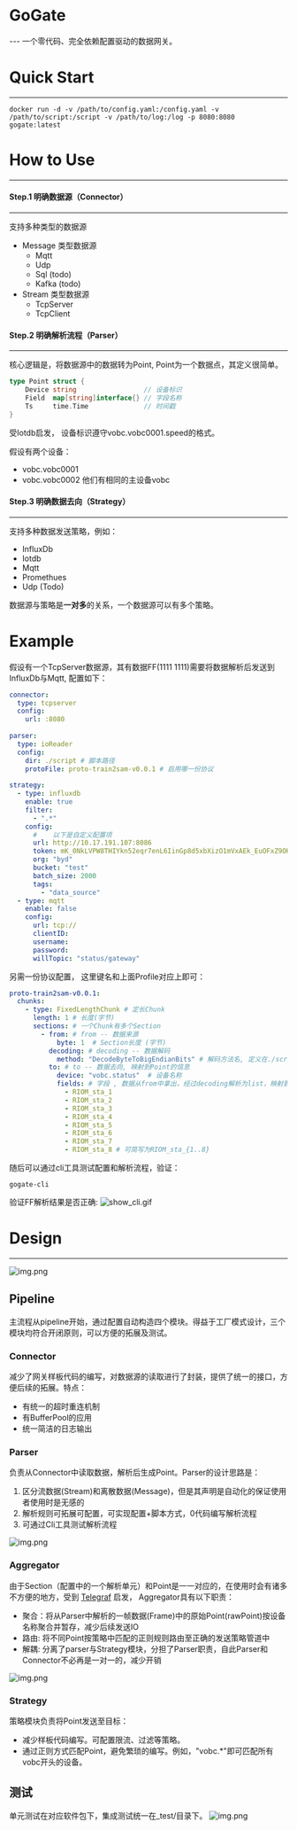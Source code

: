 # GoGate
\---
一个零代码、完全依赖配置驱动的数据网关。


# Quick Start

---
```shell
docker run -d -v /path/to/config.yaml:/config.yaml -v /path/to/script:/script -v /path/to/log:/log -p 8080:8080 gogate:latest
```

# How to Use

---
#### Step.1 明确数据源（Connector）

---
支持多种类型的数据源
- Message 类型数据源
    - Mqtt
    - Udp
    - Sql (todo)
    - Kafka (todo)
- Stream 类型数据源
    - TcpServer
    - TcpClient
  
#### Step.2 明确解析流程（Parser）

---
核心逻辑是，将数据源中的数据转为Point, Point为一个数据点，其定义很简单。
```go
type Point struct {
    Device string                 // 设备标识
    Field  map[string]interface{} // 字段名称
    Ts     time.Time              // 时间戳
}
```
受Iotdb启发， 设备标识遵守vobc.vobc0001.speed的格式。

假设有两个设备：
- vobc.vobc0001
- vobc.vobc0002
他们有相同的主设备vobc
#### Step.3 明确数据去向（Strategy）

---
支持多种数据发送策略，例如：
- InfluxDb
- Iotdb
- Mqtt
- Promethues
- Udp (Todo)

数据源与策略是**一对多**的关系，一个数据源可以有多个策略。

# Example
假设有一个TcpServer数据源，其有数据FF(1111 1111)需要将数据解析后发送到InfluxDb与Mqtt, 配置如下：
```yaml
connector:
  type: tcpserver
  config:
    url: :8080
    
parser:
  type: ioReader
  config:
    dir: ./script # 脚本路径
    protoFile: proto-train2sam-v0.0.1 # 启用哪一份协议
    
strategy:
  - type: influxdb
    enable: true
    filter: 
      - ".*"
    config:
      #    以下是自定义配置项
      url: http://10.17.191.107:8086
      token: mK_0NkLVPW8THIYkn52eqr7enL6IinGp8d5xbXizO1mVxAEk_EuOFxZ9OKWYcwVgi2XmogD6iPcO9KQ8ToVvtQ==
      org: "byd"
      bucket: "test"
      batch_size: 2000
      tags:
        - "data_source"
  - type: mqtt
    enable: false
    config:
      url: tcp://
      clientID:
      username:
      password:
      willTopic: "status/gateway"
```
另需一份协议配置， 这里键名和上面Profile对应上即可：
```yaml
proto-train2sam-v0.0.1:
  chunks:
    - type: FixedLengthChunk # 定长Chunk
      length: 1 # 长度(字节)
      sections: # 一个Chunk有多个Section
        - from: # from -- 数据来源
            byte: 1  # Section长度 (字节)
          decoding: # decoding -- 数据解码
            method: "DecodeByteToBigEndianBits" # 解码方法名, 定义在./script下， 反射读取
          to: # to -- 数据去向, 映射到Point的信息
            device: "vobc.status"  # 设备名称
            fields: # 字段 , 数据从from中拿出，经过decoding解析为list，映射到fields中
              - RIOM_sta_1 
              - RIOM_sta_2
              - RIOM_sta_3
              - RIOM_sta_4
              - RIOM_sta_5
              - RIOM_sta_6
              - RIOM_sta_7
              - RIOM_sta_8 # 可简写为RIOM_sta_{1..8}
```

随后可以通过cli工具测试配置和解析流程，验证：
```shell
gogate-cli
```
验证FF解析结果是否正确: 
![show_cli.gif](_asset/show_cli.gif) 

# Design

---
![img.png](_asset/img_3.png)

## Pipeline

主流程从pipeline开始，通过配置自动构造四个模块。得益于工厂模式设计，三个模块均符合开闭原则，可以方便的拓展及测试。

### Connector

减少了网关样板代码的编写，对数据源的读取进行了封装，提供了统一的接口，方便后续的拓展。特点：

- 有统一的超时重连机制
- 有BufferPool的应用
- 统一简洁的日志输出

### Parser

负责从Connector中读取数据，解析后生成Point。Parser的设计思路是：
1. 区分流数据(Stream)和离散数据(Message)，但是其声明是自动化的保证使用者使用时是无感的
2. 解析规则可拓展可配置，可实现配置+脚本方式，0代码编写解析流程
3. 可通过Cli工具测试解析流程

![img.png](_asset/img_5.png)


### Aggregator

由于Section（配置中的一个解析单元）和Point是一一对应的，在使用时会有诸多不方便的地方，受到 [Telegraf](https://www.influxdata.com/time-series-platform/telegraf/) 启发， Aggregator具有以下职责：
  
- 聚合：将从Parser中解析的一帧数据(Frame)中的原始Point(rawPoint)按设备名称聚合并暂存，减少后续发送IO
- 路由: 将不同Point按策略中匹配的正则规则路由至正确的发送策略管道中
- 解耦: 分离了parser与Strategy模块，分担了Parser职责，自此Parser和Connector不必再是一对一的，减少开销

![img.png](_asset/img_4.png)

### Strategy

策略模块负责将Point发送至目标：

- 减少样板代码编写。可配置限流、过滤等策略。
- 通过正则方式匹配Point，避免繁琐的编写。例如，"vobc.*"即可匹配所有vobc开头的设备。



## 测试
单元测试在对应软件包下，集成测试统一在_test/目录下。
![img.png](_asset/img4.png)


